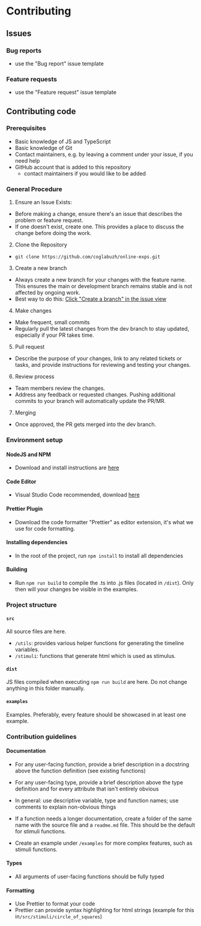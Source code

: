 # Contributing

## Issues

### Bug reports

- use the "Bug report" issue template

### Feature requests

- use the "Feature request" issue template

## Contributing code

### Prerequisites

- Basic knowledge of JS and TypeScript
- Basic knowledge of Git
- Contact maintainers, e.g. by leaving a comment under your issue, if you need help
- GitHub account that is added to this repository
  - contact maintainers if you would like to be added

### General Procedure

1. Ensure an Issue Exists:

- Before making a change, ensure there's an issue that describes the problem or feature request.
- If one doesn't exist, create one. This provides a place to discuss the change before doing the work.

2. Clone the Repository

- `git clone https://github.com/coglabuzh/online-exps.git`

3. Create a new branch

- Always create a new branch for your changes with the feature name. This ensures the main or development branch remains stable and is not affected by ongoing work.
- Best way to do this: [Click "Create a branch" in the issue view](https://docs.github.com/en/issues/tracking-your-work-with-issues/creating-a-branch-for-an-issue)

4. Make changes

- Make frequent, small commits
- Regularly pull the latest changes from the dev branch to stay updated, especially if your PR takes time.

5. Pull request

- Describe the purpose of your changes, link to any related tickets or tasks, and provide instructions for reviewing and testing your changes.

6. Review process

- Team members review the changes.
- Address any feedback or requested changes. Pushing additional commits to your branch will automatically update the PR/MR.

7. Merging

- Once approved, the PR gets merged into the dev branch.

### Environment setup

#### NodeJS and NPM

- Download and install instructions are [here](https://nodejs.org/en)

#### Code Editor

- Visual Studio Code recommended, download [here](https://code.visualstudio.com)

#### Prettier Plugin

- Download the code formatter "Prettier" as editor extension, it's what we use for code formatting.

#### Installing dependencies

- In the root of the project, run `npm install` to install all dependencies

#### Building

- Run `npm run build` to compile the .ts into .js files (located in `/dist`). Only then will your changes be visible in the examples.

### Project structure

#### `src`

All source files are here.

- `/utils`: provides various helper functions for generating the timeline variables.
- `/stimuli`: functions that generate html which is used as stimulus.

#### `dist`

JS files compiled when executing `npm run build` are here. Do not change anything in this folder manually.

#### `examples`

Examples. Preferably, every feature should be showcased in at least one example.

### Contribution guidelines

#### Documentation

- For any user-facing function, provide a brief description in a docstring above the function definition (see existing functions)
- For any user-facing type, provide a brief description above the type definition and for every attribute that isn't entirely obvious
- In general: use descriptive variable, type and function names; use comments to explain non-obvious things

- If a function needs a longer documentation, create a folder of the same name with the source file and a `readme.md` file. This should be the default for stimuli functions.

- Create an example under `/examples` for more complex features, such as stimuli functions.

#### Types

- All arguments of user-facing functions should be fully typed

#### Formatting

- Use Prettier to format your code
- Prettier can provide syntax highlighting for html strings (example for this in`/src/stimuli/circle_of_squares`)

####
